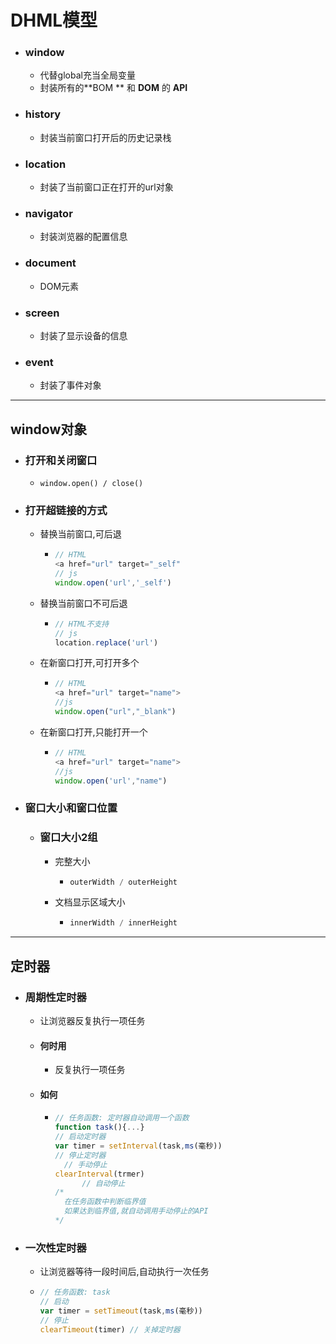 # DHML模型

- ### window

  - 代替global充当全局变量
  - 封装所有的**BOM ** 和  **DOM**  的  **API**

- ### history

  - 封装当前窗口打开后的历史记录栈

- ### location

  - 封装了当前窗口正在打开的url对象

- ### navigator

  - 封装浏览器的配置信息

- ### document

  - DOM元素

- ### screen

  - 封装了显示设备的信息

- ### event

  - 封装了事件对象

---

## window对象

- ### 打开和关闭窗口

  - ```
    window.open() / close()
    ```

- ### 打开超链接的方式

  - 替换当前窗口,可后退

    - ```javascript
      // HTML
      <a href="url" target="_self"
      // js
      window.open('url','_self')
      ```

  - 替换当前窗口不可后退

    - ```javascript
      // HTML不支持
      // js
      location.replace('url')
      
      ```

  - 在新窗口打开,可打开多个

    - ```javascript
      // HTML 
      <a href="url" target="name">
      //js
      window.open("url","_blank")
      ```

  - 在新窗口打开,只能打开一个

    - ```javascript
      // HTML
      <a href="url" target="name">
      //js
      window.open('url',"name")
      ```

- ### 窗口大小和窗口位置

  - ### 窗口大小2组

    - 完整大小

      - ```java
        outerWidth / outerHeight
        ```

    - 文档显示区域大小

      - ```javascript
        innerWidth / innerHeight
        ```

---

## 定时器

- ### 周期性定时器

  - 让浏览器反复执行一项任务

  - #### 何时用

    - 反复执行一项任务

  - #### 如何

    - ```javascript
      // 任务函数: 定时器自动调用一个函数
      function task(){...}
      // 启动定时器
      var timer = setInterval(task,ms(毫秒))
      // 停止定时器
      	// 手动停止
      clearInterval(trmer)
         	// 自动停止
      /*
      	在任务函数中判断临界值
      	如果达到临界值,就自动调用手动停止的API
      */
      ```

- ### 一次性定时器

  - 让浏览器等待一段时间后,自动执行一次任务

  - ```javascript
    // 任务函数: task
    // 启动
    var timer = setTimeout(task,ms(毫秒))
    // 停止
    clearTimeout(timer) // 关掉定时器
    ```


